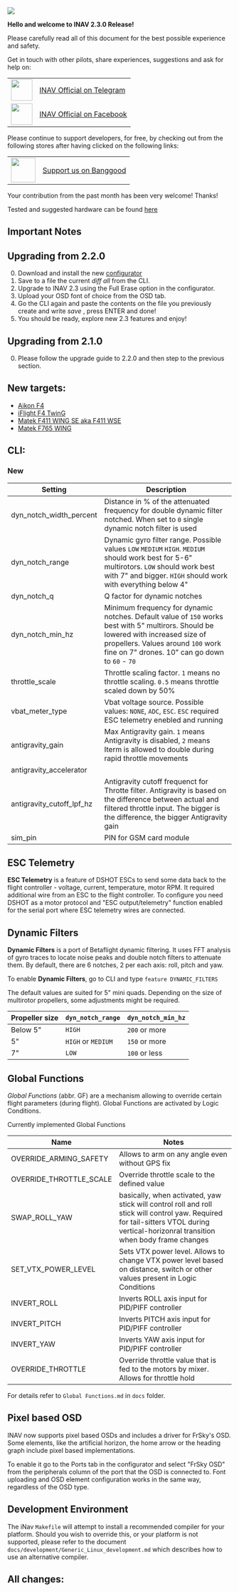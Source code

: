 
![](http://static.rcgroups.net/forums/attachments/6/1/0/3/7/6/a9088858-102-inav.png)

**Hello and welcome to INAV 2.3.0 Release!**

Please carefully read all of this document for the best possible experience and safety.

Get in touch with other pilots, share experiences, suggestions and ask for help on:

<table>
  <tbody>
    <tr>
      <td><img src="https://upload.wikimedia.org/wikipedia/commons/thumb/8/82/Telegram_logo.svg/1024px-Telegram_logo.svg.png" width="48"></td>
      <td><a href="https://t.me/INAVFlight">INAV Official on Telegram</a></td>
    </tr>
    <tr>
      <td><img src="https://upload.wikimedia.org/wikipedia/commons/c/cd/Facebook_logo_%28square%29.png" width="48"></td>
      <td><a href="https://www.facebook.com/groups/INAVOfficial">INAV Official on Facebook</a></td>
    </tr>
  </tbody>
</table>

Please continue to support developers, for free, by checking out from the following stores after having clicked on the following links:

<table>
  <tbody>
    <tr>
      <td><img src="https://lh3.googleusercontent.com/TiHXyUiZ2COk7OmceBgo1qeRN2APAjWL5qUydGc-U3LqkJb3n13EhYEJ8Dpz_IACNHU" width="55"></td>
      <td><a href="https://inavflight.com/shop/u/bg">Support us on Banggood</a></td>
    </tr>
  </tbody>
</table>

Your contribution from the past month has been very welcome! Thanks!

Tested and suggested hardware can be found [here](https://github.com/iNavFlight/inav/wiki/Welcome-to-INAV,-useful-links-and-products) 

## Important Notes

## Upgrading from 2.2.0

0. Download and install the new [configurator](https://github.com/iNavFlight/inav-configurator/releases)
1. Save to a file the current _diff all_ from the CLI.
2. Upgrade to INAV 2.3 using the Full Erase option in the configurator.
3. Upload your OSD font of choice from the OSD tab.
4. Go the CLI again and paste the contents on the file you previously create and write _save_ , press ENTER and done!
5. You should be ready, explore new 2.3 features and enjoy!

## Upgrading from 2.1.0

0. Please follow the upgrade guide to 2.2.0 and then step to the previous section.
 
## New targets:

* [Aikon F4](https://inavflight.com/shop/s/bg/1421715)
* [iFlight F4 TwinG](https://inavflight.com/shop/s/bg/1467377)
* [Matek F411 WING SE aka F411 WSE](https://inavflight.com/shop/s/bg/1546243)
* [Matek F765 WING](https://inavflight.com/shop/s/bg/1557661)

## CLI:

### New

| Setting | Description |
| ----    | ------ |
| dyn_notch_width_percent | Distance in % of the attenuated frequency for double dynamic filter notched. When set to `0` single dynamic notch filter is used |
| dyn_notch_range   |  Dynamic gyro filter range. Possible values `LOW` `MEDIUM` `HIGH`. `MEDIUM` should work best for 5-6" multirotors. `LOW` should work best with 7" and bigger. `HIGH` should work with everything below 4" |
| dyn_notch_q       | Q factor for dynamic notches |
| dyn_notch_min_hz  | Minimum frequency for dynamic notches. Default value of `150` works best with 5" multirors. Should be lowered with increased size of propellers. Values around `100` work fine on 7" drones. 10" can go down to `60` - `70` | 
| throttle_scale | Throttle scaling factor. `1` means no throttle scaling. `0.5` means throttle scaled down by 50% |
| vbat_meter_type   | Vbat voltage source. Possible values: `NONE`, `ADC`, `ESC`. `ESC` required ESC telemetry enebled and running |
| antigravity_gain  | Max Antigravity gain. `1` means Antigravity is disabled, `2` means Iterm is allowed to double during rapid throttle movements |
| antigravity_accelerator | |
| antigravity_cutoff_lpf_hz | Antigravity cutoff frequenct for Throtte filter. Antigravity is based on the difference between actual and filtered throttle input. The bigger is the difference, the bigger Antigravity gain |
| sim_pin   | PIN for GSM card module |

## ESC Telemetry

**ESC Telemetry** is a feature of DSHOT ESCs to send some data back to the flight controller - voltage, current, temperature, motor RPM. It required additional wire from an ESC to the flight controller. To configure you need DSHOT as a motor protocol and "ESC output/telemetry" function enabled for the serial port where ESC telemetry wires are connected.

## Dynamic Filters

**Dynamic Filters** is a port of Betaflight dynamic filtering. It uses FFT analysis of gyro traces to locate noise peaks and double notch filters to attenuate them. By default, there are 6 notches, 2 per each axis: roll, pitch and yaw.

To enable **Dynamic Filters**, go to CLI and type 
`feature DYNAMIC_FILTERS`

The default values are suited for 5" mini quads. Depending on the size of multirotor propellers, some adjustments might be required.

| Propeller size	| `dyn_notch_range`   |`dyn_notch_min_hz` |
|----   |----   |----   |
| Below 5"  | `HIGH`    | `200` or more  |
| 5"  | `HIGH` or `MEDIUM`   | `150` or more  |
| 7"  | `LOW`    | `100` or less  |


## Global Functions

_Global Functions_ (abbr. GF) are a mechanism allowing to override certain flight parameters (during flight). Global Functions are activated by Logic Conditions. 

Currently implemented Global Functions

| Name                          | Notes                                 |
|----                           |----                                   |
| OVERRIDE_ARMING_SAFETY        | Allows to arm on any angle even without GPS fix              |
| OVERRIDE_THROTTLE_SCALE       | Override throttle scale to the defined value |
| SWAP_ROLL_YAW                 | basically, when activated, yaw stick will control roll and roll stick will control yaw. Required for tail-sitters VTOL during vertical-horizonral transition when body frame changes |
| SET_VTX_POWER_LEVEL           | Sets VTX power level. Allows to change VTX power level based on distance, switch or other values present in Logic Conditions |
| INVERT_ROLL                   | Inverts ROLL axis input for PID/PIFF controller |
| INVERT_PITCH                  | Inverts PITCH axis input for PID/PIFF controller  |
| INVERT_YAW                    | Inverts YAW axis input for PID/PIFF controller |
| OVERRIDE_THROTTLE             | Override throttle value that is fed to the motors by mixer. Allows for throttle hold |

For details refer to `Global Functions.md` in `docs` folder.

## Pixel based OSD
INAV now supports pixel based OSDs and includes a driver for FrSky's OSD. Some elements, like the artificial horizon, the home arrow or the heading graph include pixel based implementations.

To enable it go to the Ports tab in the configurator and select "FrSky OSD" from the peripherals column of the port that the OSD is connected to. Font uploading and OSD element configuration works in the same way, regardless of the OSD type.

## Development Environment

The iNav `Makefile` will attempt to install a recommended compiler for your platform. Should you wish to override this, or your platform is not supported, please refer to the document `docs/development/Generic_Linux_development.md` which describes how to use an alternative compiler.

## All changes:
